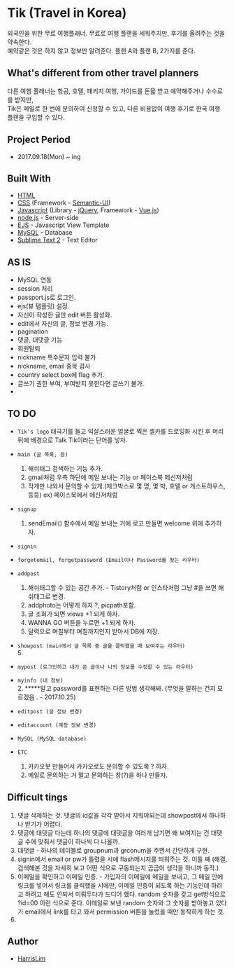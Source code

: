 # Tik (Travel in Korea)

외국인을 위한 무료 여행플래너. 무료로 여행 플랜을 세워주지만, 후기를 올려주는 것을 약속한다.<br> 예약같은 것은 하지 않고 정보만 알려준다. 플랜 A와 플랜 B, 2가지를 준다.

## What's different from other travel planners

다른 여행 플래너는 항공, 호텔, 패키지 여행, 가이드를 돈읇 받고 예약해주거나 수수료를 받지만,<br>
Tik은 메일로 한 번에 문의하여 신청할 수 있고, 다른 비용없이 여행 후기로 한국 여행 플랜을 구입할 수 있다.

## Project Period

* 2017.09.18(Mon) ~ ing

## Built With

* [HTML](https://www.w3.org/html/)
* [CSS](https://www.w3.org/Style/CSS/) (Framework - [Semantic-UI](https://semantic-ui.com/))
* [Javascript](https://www.javascript.com/) (Library - [jQuery](https://jquery.com/), Framework - [Vue.js](https://vuejs.org/))
* [node.js](https://nodejs.org/en/) - Server-side
* [EJS](http://www.embeddedjs.com/) - Javascript View Template
* [MySQL](https://www.mysql.com/) - Database
* [Sublime Text 2](http://www.sublimetext.com/2) - Text Editor

## AS IS

* MySQL 연동
* session 처리
* passport.js로 로그인.
* ejs(뷰 템플릿) 설정.
* 자신이 작성한 글만 edit 버튼 활성화.
* edit에서 자신의 글, 정보 변경 가능.
* pagination
* 댓글, 대댓글 기능
* 회원탈퇴
* nickname 특수문자 입력 불가
* nickname, email 중복 검사
* country select box에 flag 추가.
* 글쓰기 권한 부여, 부여받지 못한다면 글쓰기 불가.
*

## TO DO

* `Tik's logo`
	태극기를 들고 익살스러운 얼굴로 찍은 셀카를 드로잉화 시킨 후 머리 뒤에 배경으로 Talk Tik이라는 단어를 넣자.

* `main (글 목록, 등)`<br>
	1. 해쉬태그 검색하는 기능 추가.<br>
	2. gmail처럼 우측 하단에 메일 보내는 기능 or 페이스북 메신저처럼<br>
	3. 작게만 나와서 문의할 수 있게.(체크박스로 몇 명, 몇 박, 호텔 or 게스트하우스, 등등) ex) 페이스북에서 에신저처럼

* `signup`<br>
	1. sendEmail() 함수에서 메일 보내는 거에 로고 만들면 welcome 위에 추가하자.

* `signin`<br>

* `forgetemail, forgetpassword (Email이나 Password를 찾는 라우터)`<br>

* `addpost`<br>
	1. 해쉬태그할 수 있는 공간 추가. - Tistory처럼 or 인스타처럼 그냥 #을 쓰면 해쉬태그로 변경.
	2. addphoto는 어떻게 하지 ?, picpath포함. 
	3. 글 조회가 되면 views +1 되게 하자.
	4. WANNA GO 버튼을 누르면 +1 되게 하자.
	6. 달력으로 며칠부터 며칠까지인지 받아서 DB에 저장.

* `showpost (main에서 글 목록 중 글을 클릭했을 때 보여주는 라우터)`<br>
	5. 

* `mypost (로그인하고 내가 쓴 글이나 나의 정보를 수정할 수 있는 라우터)`<br>

* `myinfo (내 정보)`<br>
	2. *****말고 password를 표현하는 다른 방법 생각해봐. (무엇을 말하는 건지 모르겠음 . - 2017.10.25)

* `editpost (글 정보 변경)`<br>

* `editaccount (계정 정보 변경)`<br>

* `MySQL (MySQL database)`<br>

* `ETC`<br>
	1. 카카오봇 만들어서 카카오로도 문의할 수 있도록 ? 하자.
	2. 메일로 문의하는 거 말고 문의하는 창(?)을 하나 만들자.

## Difficult tings
1. 댓글 삭제하는 것. 댓글의 id값을 각각 받아서 지워야되는데 showpost에서 하나하나 받기가 어렵다.
2. 댓글에 대댓글 다는데 하나의 댓글에 대댓글을 여러개 남기면 왜 보여지는 건 대댓글 수에 맞춰서 댓글이 하나씩 다 나올까. 
3. 대댓글 - 하나의 테이블로 groupnum과 grconum을 주면서 간단하게 구현.
4. signin에서 email or pw가 틀렸을 시에 flash메시지를 띄워주는 것. 이틀 째 (해결, 검색해본 것을 자세히 보고 어떤 식으로 구동되는지 곰곰이 생각을 하니까 동작.)
5. 이메일을 확인하고 이메일 인증. - 가입자의 이메일에 메일을 보내고, 그 메일 안에 링크를 넣어서 링크를 클릭했을 시에만, 이메일 인증이 되도록 하는 기능인데 하려고 하려고 해도 안되서 미뤄두다가 드디어 했다. random 숫자를 갖고 get방식으로 ?id=00 이런 식으로 준다. 이메일로 보낸 random 숫자와 그 숫자를 받아놓고 있다가 email에서 link를 타고 와서 permission 버튼을 눌렀을 때만 동작하게 하는 것.
6. 

## Author

* [HarrisLim](https://github.com/HarrisLim)<br><br>